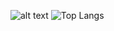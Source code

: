 ![alt text](https://github.com/mfaysoares/files/blob/main/banner.png)
![Top Langs](https://github-readme-stats.vercel.app/api/top-langs/?username=mfaysoares&theme=tokyonight)

